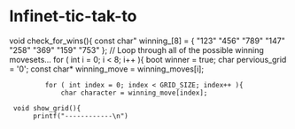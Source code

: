 # Infinet-tic-tak-to
 void check_for_wins(){
        const char" winning_[8] = {
            "123"
            "456"
            "789"
            "147"
            "258"
            "369"
            "159"
            "753"
         };
         // Loop through all of the possible winning movesets...
         for ( int i = 0; i < 8; i++ ){
             boot winner = true;
             char pervious_grid = '0';
             const char* winning_move = winning_moves[i];

             for ( int index = 0; index < GRID_SIZE; index++ ){
                 char character = winning_move[index];
                 
     void show_grid(){
          printf("------------\n")
